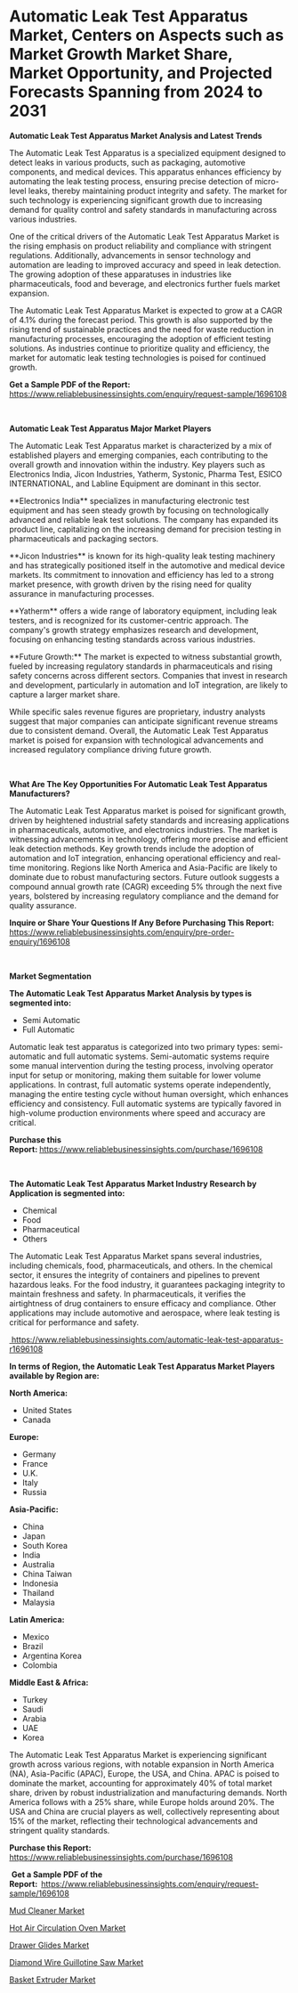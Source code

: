 <p><h1>Automatic Leak Test Apparatus Market, Centers on Aspects such as Market Growth Market Share, Market Opportunity, and Projected Forecasts Spanning from 2024 to 2031</h1></p><p><strong>Automatic Leak Test Apparatus Market Analysis and Latest Trends</strong></p>
<p><p>The Automatic Leak Test Apparatus is a specialized equipment designed to detect leaks in various products, such as packaging, automotive components, and medical devices. This apparatus enhances efficiency by automating the leak testing process, ensuring precise detection of micro-level leaks, thereby maintaining product integrity and safety. The market for such technology is experiencing significant growth due to increasing demand for quality control and safety standards in manufacturing across various industries.</p><p>One of the critical drivers of the Automatic Leak Test Apparatus Market is the rising emphasis on product reliability and compliance with stringent regulations. Additionally, advancements in sensor technology and automation are leading to improved accuracy and speed in leak detection. The growing adoption of these apparatuses in industries like pharmaceuticals, food and beverage, and electronics further fuels market expansion. </p><p>The Automatic Leak Test Apparatus Market is expected to grow at a CAGR of 4.1% during the forecast period. This growth is also supported by the rising trend of sustainable practices and the need for waste reduction in manufacturing processes, encouraging the adoption of efficient testing solutions. As industries continue to prioritize quality and efficiency, the market for automatic leak testing technologies is poised for continued growth.</p></p>
<p><strong>Get a Sample PDF of the Report:&nbsp;</strong> <a href="https://www.reliablebusinessinsights.com/enquiry/request-sample/1696108?utm_campaign=1539&utm_medium=2&utm_source=Github&utm_content=ia&utm_term=19102024&utm_id=automatic-leak-test-apparatus">https://www.reliablebusinessinsights.com/enquiry/request-sample/1696108</a></p>
<p>&nbsp;</p>
<p><strong>Automatic Leak Test Apparatus Major Market Players</strong></p>
<p><p>The Automatic Leak Test Apparatus market is characterized by a mix of established players and emerging companies, each contributing to the overall growth and innovation within the industry. Key players such as Electronics India, Jicon Industries, Yatherm, Systonic, Pharma Test, ESICO INTERNATIONAL, and Labline Equipment are dominant in this sector.</p><p>**Electronics India** specializes in manufacturing electronic test equipment and has seen steady growth by focusing on technologically advanced and reliable leak test solutions. The company has expanded its product line, capitalizing on the increasing demand for precision testing in pharmaceuticals and packaging sectors.</p><p>**Jicon Industries** is known for its high-quality leak testing machinery and has strategically positioned itself in the automotive and medical device markets. Its commitment to innovation and efficiency has led to a strong market presence, with growth driven by the rising need for quality assurance in manufacturing processes.</p><p>**Yatherm** offers a wide range of laboratory equipment, including leak testers, and is recognized for its customer-centric approach. The company's growth strategy emphasizes research and development, focusing on enhancing testing standards across various industries.</p><p>**Future Growth:** The market is expected to witness substantial growth, fueled by increasing regulatory standards in pharmaceuticals and rising safety concerns across different sectors. Companies that invest in research and development, particularly in automation and IoT integration, are likely to capture a larger market share.</p><p>While specific sales revenue figures are proprietary, industry analysts suggest that major companies can anticipate significant revenue streams due to consistent demand. Overall, the Automatic Leak Test Apparatus market is poised for expansion with technological advancements and increased regulatory compliance driving future growth.</p></p>
<p>&nbsp;</p>
<p><strong>What Are The Key Opportunities For Automatic Leak Test Apparatus Manufacturers?</strong></p>
<p><p>The Automatic Leak Test Apparatus market is poised for significant growth, driven by heightened industrial safety standards and increasing applications in pharmaceuticals, automotive, and electronics industries. The market is witnessing advancements in technology, offering more precise and efficient leak detection methods. Key growth trends include the adoption of automation and IoT integration, enhancing operational efficiency and real-time monitoring. Regions like North America and Asia-Pacific are likely to dominate due to robust manufacturing sectors. Future outlook suggests a compound annual growth rate (CAGR) exceeding 5% through the next five years, bolstered by increasing regulatory compliance and the demand for quality assurance.</p></p>
<p><strong>Inquire or Share Your Questions If Any Before Purchasing This Report:</strong> <a href="https://www.reliablebusinessinsights.com/enquiry/pre-order-enquiry/1696108?utm_campaign=1539&utm_medium=2&utm_source=Github&utm_content=ia&utm_term=19102024&utm_id=automatic-leak-test-apparatus">https://www.reliablebusinessinsights.com/enquiry/pre-order-enquiry/1696108</a></p>
<p>&nbsp;</p>
<p><strong>Market Segmentation</strong></p>
<p><strong>The Automatic Leak Test Apparatus Market Analysis by types is segmented into:</strong></p>
<p><ul><li>Semi Automatic</li><li>Full Automatic</li></ul></p>
<p><p>Automatic leak test apparatus is categorized into two primary types: semi-automatic and full automatic systems. Semi-automatic systems require some manual intervention during the testing process, involving operator input for setup or monitoring, making them suitable for lower volume applications. In contrast, full automatic systems operate independently, managing the entire testing cycle without human oversight, which enhances efficiency and consistency. Full automatic systems are typically favored in high-volume production environments where speed and accuracy are critical.</p></p>
<p><strong>Purchase this Report:&nbsp;</strong><a href="https://www.reliablebusinessinsights.com/purchase/1696108?utm_campaign=1539&utm_medium=2&utm_source=Github&utm_content=ia&utm_term=19102024&utm_id=automatic-leak-test-apparatus">https://www.reliablebusinessinsights.com/purchase/1696108</a></p>
<p>&nbsp;</p>
<p><strong>The Automatic Leak Test Apparatus Market Industry Research by Application is segmented into:</strong></p>
<p><ul><li>Chemical</li><li>Food</li><li>Pharmaceutical</li><li>Others</li></ul></p>
<p><p>The Automatic Leak Test Apparatus Market spans several industries, including chemicals, food, pharmaceuticals, and others. In the chemical sector, it ensures the integrity of containers and pipelines to prevent hazardous leaks. For the food industry, it guarantees packaging integrity to maintain freshness and safety. In pharmaceuticals, it verifies the airtightness of drug containers to ensure efficacy and compliance. Other applications may include automotive and aerospace, where leak testing is critical for performance and safety.</p></p>
<p><a href="https://www.reliablebusinessinsights.com/automatic-leak-test-apparatus-r1696108?utm_campaign=1539&utm_medium=2&utm_source=Github&utm_content=ia&utm_term=19102024&utm_id=automatic-leak-test-apparatus">&nbsp;https://www.reliablebusinessinsights.com/automatic-leak-test-apparatus-r1696108</a></p>
<p><strong>In terms of Region, the Automatic Leak Test Apparatus Market Players available by Region are:</strong></p>
<p>
    <p> <strong> North America: </strong>
        <ul>
            <li>United States</li>
            <li>Canada</li>
        </ul>
        </p> 
    <p> <strong> Europe: </strong>
        <ul>
            <li>Germany</li>
            <li>France</li>
            <li>U.K.</li>
            <li>Italy</li>
            <li>Russia</li>
        </ul>
        </p> 
    <p> <strong> Asia-Pacific: </strong>
        <ul>
            <li>China</li>
            <li>Japan</li>
            <li>South Korea</li>
            <li>India</li>
            <li>Australia</li>
            <li>China Taiwan</li>
            <li>Indonesia</li>
            <li>Thailand</li>
            <li>Malaysia</li>
        </ul>
        </p> 
    <p> <strong> Latin America: </strong>
        <ul>
            <li>Mexico</li>
            <li>Brazil</li>
            <li>Argentina Korea</li>
            <li>Colombia</li>
        </ul>
        </p> 
    <p> <strong> Middle East & Africa: </strong>
        <ul>
            <li>Turkey</li>
            <li>Saudi</li>
            <li>Arabia</li>
            <li>UAE</li>
            <li>Korea</li>
        </ul>
    </p>
    </p>
<p><p>The Automatic Leak Test Apparatus Market is experiencing significant growth across various regions, with notable expansion in North America (NA), Asia-Pacific (APAC), Europe, the USA, and China. APAC is poised to dominate the market, accounting for approximately 40% of total market share, driven by robust industrialization and manufacturing demands. North America follows with a 25% share, while Europe holds around 20%. The USA and China are crucial players as well, collectively representing about 15% of the market, reflecting their technological advancements and stringent quality standards.</p></p>
<p><strong>Purchase this Report: </strong><a href="https://www.reliablebusinessinsights.com/purchase/1696108?utm_campaign=1539&utm_medium=2&utm_source=Github&utm_content=ia&utm_term=19102024&utm_id=automatic-leak-test-apparatus">https://www.reliablebusinessinsights.com/purchase/1696108</a></p>
<p>&nbsp;<strong>Get a Sample PDF of the Report:&nbsp;&nbsp;</strong><a href="https://www.reliablebusinessinsights.com/enquiry/request-sample/1696108?utm_campaign=1539&utm_medium=2&utm_source=Github&utm_content=ia&utm_term=19102024&utm_id=automatic-leak-test-apparatus">https://www.reliablebusinessinsights.com/enquiry/request-sample/1696108</a></p>
<p><strong></strong></p>
<p><p><a href="https://www.linkedin.com/pulse/strategic-roadmap-global-mud-cleaner-market-insights-opportunities-wl0dc?utm_campaign=1539&utm_medium=2&utm_source=Github&utm_content=ia&utm_term=19102024&utm_id=automatic-leak-test-apparatus">Mud Cleaner Market</a></p><p><a href="https://www.linkedin.com/pulse/hot-air-circulation-oven-market-overview-global-trends-v0chc?utm_campaign=1539&utm_medium=2&utm_source=Github&utm_content=ia&utm_term=19102024&utm_id=automatic-leak-test-apparatus">Hot Air Circulation Oven Market</a></p><p><a href="https://www.linkedin.com/pulse/global-drawer-glides-market-product-types-applications-regional-on7oc?utm_campaign=1539&utm_medium=2&utm_source=Github&utm_content=ia&utm_term=19102024&utm_id=automatic-leak-test-apparatus">Drawer Glides Market</a></p><p><a href="https://www.linkedin.com/pulse/diamond-wire-guillotine-saw-market-segmentation-applications-s5fkc?utm_campaign=1539&utm_medium=2&utm_source=Github&utm_content=ia&utm_term=19102024&utm_id=automatic-leak-test-apparatus">Diamond Wire Guillotine Saw Market</a></p><p><a href="https://www.linkedin.com/pulse/basket-extruder-industry-sector-new-technologies-market-fcpec?utm_campaign=1539&utm_medium=2&utm_source=Github&utm_content=ia&utm_term=19102024&utm_id=automatic-leak-test-apparatus">Basket Extruder Market</a></p></p>